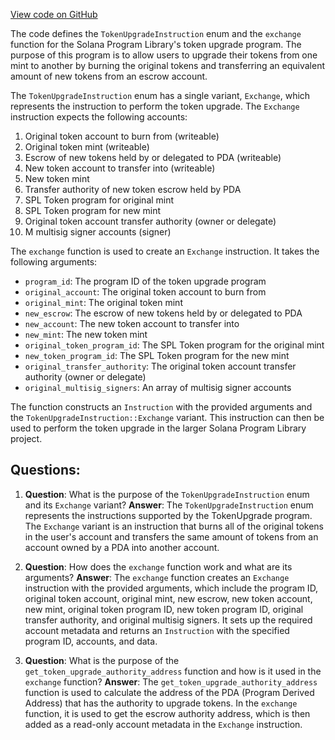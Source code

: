 [View code on GitHub](https://github.com/solana-labs/solana-program-library/token-upgrade/program/src/instruction.rs)

The code defines the `TokenUpgradeInstruction` enum and the `exchange` function for the Solana Program Library's token upgrade program. The purpose of this program is to allow users to upgrade their tokens from one mint to another by burning the original tokens and transferring an equivalent amount of new tokens from an escrow account.

The `TokenUpgradeInstruction` enum has a single variant, `Exchange`, which represents the instruction to perform the token upgrade. The `Exchange` instruction expects the following accounts:

1. Original token account to burn from (writeable)
2. Original token mint (writeable)
3. Escrow of new tokens held by or delegated to PDA (writeable)
4. New token account to transfer into (writeable)
5. New token mint
6. Transfer authority of new token escrow held by PDA
7. SPL Token program for original mint
8. SPL Token program for new mint
9. Original token account transfer authority (owner or delegate)
10. M multisig signer accounts (signer)

The `exchange` function is used to create an `Exchange` instruction. It takes the following arguments:

- `program_id`: The program ID of the token upgrade program
- `original_account`: The original token account to burn from
- `original_mint`: The original token mint
- `new_escrow`: The escrow of new tokens held by or delegated to PDA
- `new_account`: The new token account to transfer into
- `new_mint`: The new token mint
- `original_token_program_id`: The SPL Token program for the original mint
- `new_token_program_id`: The SPL Token program for the new mint
- `original_transfer_authority`: The original token account transfer authority (owner or delegate)
- `original_multisig_signers`: An array of multisig signer accounts

The function constructs an `Instruction` with the provided arguments and the `TokenUpgradeInstruction::Exchange` variant. This instruction can then be used to perform the token upgrade in the larger Solana Program Library project.
## Questions: 
 1. **Question**: What is the purpose of the `TokenUpgradeInstruction` enum and its `Exchange` variant?
   **Answer**: The `TokenUpgradeInstruction` enum represents the instructions supported by the TokenUpgrade program. The `Exchange` variant is an instruction that burns all of the original tokens in the user's account and transfers the same amount of tokens from an account owned by a PDA into another account.

2. **Question**: How does the `exchange` function work and what are its arguments?
   **Answer**: The `exchange` function creates an `Exchange` instruction with the provided arguments, which include the program ID, original token account, original mint, new escrow, new token account, new mint, original token program ID, new token program ID, original transfer authority, and original multisig signers. It sets up the required account metadata and returns an `Instruction` with the specified program ID, accounts, and data.

3. **Question**: What is the purpose of the `get_token_upgrade_authority_address` function and how is it used in the `exchange` function?
   **Answer**: The `get_token_upgrade_authority_address` function is used to calculate the address of the PDA (Program Derived Address) that has the authority to upgrade tokens. In the `exchange` function, it is used to get the escrow authority address, which is then added as a read-only account metadata in the `Exchange` instruction.
